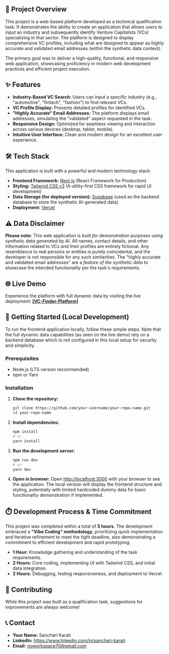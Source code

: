 ## 🚀 Project Overview

This project is a web-based platform developed as a technical qualification task. It demonstrates the ability to create an application that allows users to input an industry and subsequently identify Venture Capitalists (VCs) specializing in that sector. The platform is designed to display comprehensive VC profiles, including what are designed to appear as highly accurate and validated email addresses (within the synthetic data context).

The primary goal was to deliver a high-quality, functional, and responsive web application, showcasing proficiency in modern web development practices and efficient project execution.

## ✨ Features

  * **Industry-Based VC Search:** Users can input a specific industry (e.g., "automotive", "fintech", "fashion") to find relevant VCs.
  * **VC Profile Display:** Presents detailed profiles for identified VCs.
  * **"Highly Accurate" Email Addresses:** The platform displays email addresses, simulating the "validated" aspect requested in the task.
  * **Responsive Design:** Optimized for seamless viewing and interaction across various devices (desktop, tablet, mobile).
  * **Intuitive User Interface:** Clean and modern design for an excellent user experience.

## 🛠️ Tech Stack

This application is built with a powerful and modern technology stack:

  * **Frontend Framework:** [Next.js](https://nextjs.org/) (React Framework for Production)
  * **Styling:** [Tailwind CSS v3](https://tailwindcss.com/) (A utility-first CSS framework for rapid UI development)
  * **Data Storage (for deployed version):** [Supabase](https://supabase.com/) (used as the backend database to store the synthetic AI-generated data).
  * **Deployment:** [Vercel](https://vercel.com/)

## ⚠️ Data Disclaimer

**Please note:** This web application is built *for demonstration purposes using synthetic data generated by AI*. All names, contact details, and other information related to VCs and their profiles are entirely fictional. Any resemblance to real persons or entities is purely coincidental, and the developer is not responsible for any such similarities. The "highly accurate and validated email addresses" are a *feature of the synthetic data* to showcase the intended functionality per the task's requirements.

## 🌐 Live Demo

Experience the platform with full dynamic data by visiting the live deployment:
[**[VC-Finder-Platform]**](https://www.google.com/search?q=[(https://vc-finder-demo.vercel.app/)])

## 🚀 Getting Started (Local Development)

To run the frontend application locally, follow these simple steps. Note that the full dynamic data capabilities (as seen on the live demo) rely on a backend database which is not configured in this local setup for security and simplicity.

### Prerequisites

  * Node.js (LTS version recommended)
  * npm or Yarn

### Installation

1.  **Clone the repository:**

    ```bash
    git clone https://github.com/your-username/your-repo-name.git
    cd your-repo-name
    ```

2.  **Install dependencies:**

    ```bash
    npm install
    # or
    yarn install
    ```

3.  **Run the development server:**

    ```bash
    npm run dev
    # or
    yarn dev
    ```

4.  **Open in browser:**
    Open [http://localhost:3000](https://www.google.com/search?q=http://localhost:3000) with your browser to see the application. The local version will display the frontend structure and styling, potentially with limited hardcoded dummy data for basic functionality demonstration if implemented.

## ⏱️ Development Process & Time Commitment

This project was completed within a total of **5 hours**. The development embraced a **"Vibe Coding" methodology**, prioritizing quick implementation and iterative refinement to meet the tight deadline, also demonstrating a commitment to efficient development and rapid prototyping.

* **1 Hour:** Knowledge gathering and understanding of the task requirements.
* **2 Hours:** Core coding, implementing UI with Tailwind CSS, and initial data integration.
* **2 Hours:** Debugging, testing responsiveness, and deployment to Vercel.

## 🤝 Contributing

While this project was built as a qualification task, suggestions for improvements are always welcome\!

## 📞 Contact

  * **Your Name:** Sanchari Karati
  * **LinkedIn:** https://www.linkedin.com/in/sanchari-karati
  * **Email:** rioworkspace70@gmail.com
